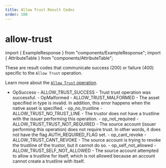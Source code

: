 ```yaml
---
title: Allow Trust Result Codes
order: 100
---
```


# allow-trust

import { ExampleResponse } from "components/ExampleResponse"; import { AttributeTable } from "components/AttributeTable";

These are result codes that communicate success \(200\) or failure \(400\) specific to the `Allow Trust` operation.

Learn more about the [`Allow Trust` operation](../../../../docs/start/list-of-operations.md#allow-trust).

 - OpSuccess - ALLOW\_TRUST\_SUCCESS - Trust trust operation was successful. - OpMalformed - ALLOW\_TRUST\_MALFORMED - The asset specified in type is invalid. In addition, this error happens when the native asset is specified. - op\_no\_trustline - ALLOW\_TRUST\_NO\_TRUST\_LINE - The trustor does not have a trustline with the issuer performing this operation. - op\_not\_required - ALLOW\_TRUST\_TRUST\_NOT\_REQUIRED - The source account \(issuer performing this operation\) does not require trust. In other words, it does not have the flag AUTH\_REQUIRED\_FLAG set. - op\_cant\_revoke - ALLOW\_TRUST\_CANT\_REVOKE - The source account is trying to revoke the trustline of the trustor, but it cannot do so. - op\_self\_not\_allowed - ALLOW\_TRUST\_SELF\_NOT\_ALLOWED - The source account attempted to allow a trustline for itself, which is not allowed because an account cannot create a trustline with itself.

